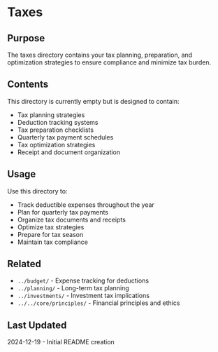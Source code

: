 # Taxes

## Purpose
The taxes directory contains your tax planning, preparation, and optimization strategies to ensure compliance and minimize tax burden.

## Contents
This directory is currently empty but is designed to contain:
- Tax planning strategies
- Deduction tracking systems
- Tax preparation checklists
- Quarterly tax payment schedules
- Tax optimization strategies
- Receipt and document organization

## Usage
Use this directory to:
- Track deductible expenses throughout the year
- Plan for quarterly tax payments
- Organize tax documents and receipts
- Optimize tax strategies
- Prepare for tax season
- Maintain tax compliance

## Related
- `../budget/` - Expense tracking for deductions
- `../planning/` - Long-term tax planning
- `../investments/` - Investment tax implications
- `../../core/principles/` - Financial principles and ethics

## Last Updated
2024-12-19 - Initial README creation
